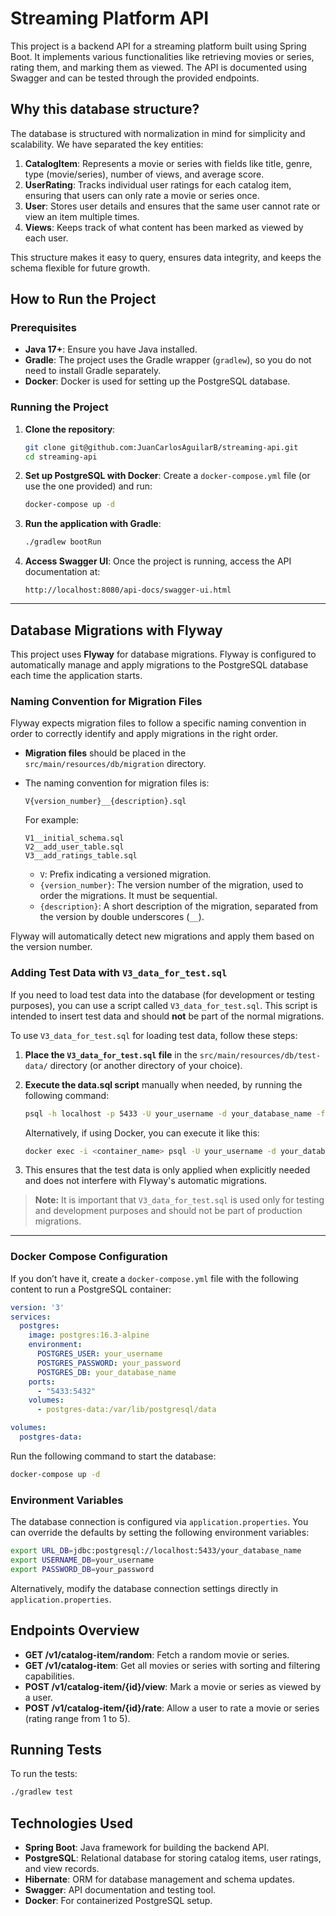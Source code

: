 # Streaming Platform API

This project is a backend API for a streaming platform built using Spring Boot. It implements various functionalities like retrieving movies or series, rating them, and marking them as viewed. The API is documented using Swagger and can be tested through the provided endpoints.

## Why this database structure?

The database is structured with normalization in mind for simplicity and scalability. We have separated the key entities:

1. **CatalogItem**: Represents a movie or series with fields like title, genre, type (movie/series), number of views, and average score.
2. **UserRating**: Tracks individual user ratings for each catalog item, ensuring that users can only rate a movie or series once.
3. **User**: Stores user details and ensures that the same user cannot rate or view an item multiple times.
4. **Views**: Keeps track of what content has been marked as viewed by each user.

This structure makes it easy to query, ensures data integrity, and keeps the schema flexible for future growth.

## How to Run the Project

### Prerequisites

- **Java 17+**: Ensure you have Java installed.
- **Gradle**: The project uses the Gradle wrapper (`gradlew`), so you do not need to install Gradle separately.
- **Docker**: Docker is used for setting up the PostgreSQL database.

### Running the Project

1. **Clone the repository**:
   ```bash
   git clone git@github.com:JuanCarlosAguilarB/streaming-api.git 
   cd streaming-api
   ```

2. **Set up PostgreSQL with Docker**:
   Create a `docker-compose.yml` file (or use the one provided) and run:
   ```bash
   docker-compose up -d
   ```

3. **Run the application with Gradle**:
   ```bash
   ./gradlew bootRun
   ```

4. **Access Swagger UI**:
   Once the project is running, access the API documentation at:
   ```
   http://localhost:8080/api-docs/swagger-ui.html
   ```

---
## Database Migrations with Flyway

This project uses **Flyway** for database migrations. Flyway is configured to automatically manage and apply migrations to the PostgreSQL database each time the application starts.

### Naming Convention for Migration Files

Flyway expects migration files to follow a specific naming convention in order to correctly identify and apply migrations in the right order.

- **Migration files** should be placed in the `src/main/resources/db/migration` directory.
- The naming convention for migration files is:
  ```
  V{version_number}__{description}.sql
  ```
  For example:
  ```
  V1__initial_schema.sql
  V2__add_user_table.sql
  V3__add_ratings_table.sql
  ```

   - `V`: Prefix indicating a versioned migration.
   - `{version_number}`: The version number of the migration, used to order the migrations. It must be sequential.
   - `{description}`: A short description of the migration, separated from the version by double underscores (`__`).

Flyway will automatically detect new migrations and apply them based on the version number.

### Adding Test Data with `V3_data_for_test.sql`

If you need to load test data into the database (for development or testing purposes), you can use a script called `V3_data_for_test.sql`. This script is intended to insert test data and should **not** be part of the normal migrations.

To use `V3_data_for_test.sql` for loading test data, follow these steps:

1. **Place the `V3_data_for_test.sql` file** in the `src/main/resources/db/test-data/` directory (or another directory of your choice).

2. **Execute the data.sql script** manually when needed, by running the following command:

   ```bash
   psql -h localhost -p 5433 -U your_username -d your_database_name -f src/main/resources/db/test-data/V3_data_for_test.sql
   ```

   Alternatively, if using Docker, you can execute it like this:

   ```bash
   docker exec -i <container_name> psql -U your_username -d your_database_name < src/main/resources/db/test-data/data.sql
   ```

3. This ensures that the test data is only applied when explicitly needed and does not interfere with Flyway's automatic migrations.

> **Note:** It is important that `V3_data_for_test.sql` is used only for testing and development purposes and should not be part of production migrations.

---

### Docker Compose Configuration

If you don’t have it, create a `docker-compose.yml` file with the following content to run a PostgreSQL container:

```yaml
version: '3'
services:
  postgres:
    image: postgres:16.3-alpine
    environment:
      POSTGRES_USER: your_username
      POSTGRES_PASSWORD: your_password
      POSTGRES_DB: your_database_name
    ports:
      - "5433:5432"
    volumes:
      - postgres-data:/var/lib/postgresql/data

volumes:
  postgres-data:
```

Run the following command to start the database:
```bash
docker-compose up -d
```

### Environment Variables

The database connection is configured via `application.properties`. You can override the defaults by setting the following environment variables:

```bash
export URL_DB=jdbc:postgresql://localhost:5433/your_database_name
export USERNAME_DB=your_username
export PASSWORD_DB=your_password
```

Alternatively, modify the database connection settings directly in `application.properties`.

## Endpoints Overview

- **GET /v1/catalog-item/random**: Fetch a random movie or series.
- **GET /v1/catalog-item**: Get all movies or series with sorting and filtering capabilities.
- **POST /v1/catalog-item/{id}/view**: Mark a movie or series as viewed by a user.
- **POST /v1/catalog-item/{id}/rate**: Allow a user to rate a movie or series (rating range from 1 to 5).

## Running Tests

To run the tests:

```bash
./gradlew test
```

## Technologies Used

- **Spring Boot**: Java framework for building the backend API.
- **PostgreSQL**: Relational database for storing catalog items, user ratings, and view records.
- **Hibernate**: ORM for database management and schema updates.
- **Swagger**: API documentation and testing tool.
- **Docker**: For containerized PostgreSQL setup.

